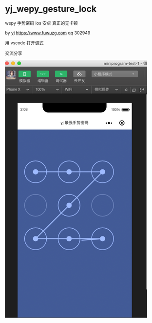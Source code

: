 # yj_wepy_gesture_lock
wepy 手势密码 ios 安卓 真正的无卡顿

  by yj https://www.fuwuzg.com qq 302949  
  
  用 vscode 打开调式
  
 交流分享 
 
![1.png](https://github.com/t5442107/yj_wepy_gesture_lock/blob/master/1.png?raw=true)

